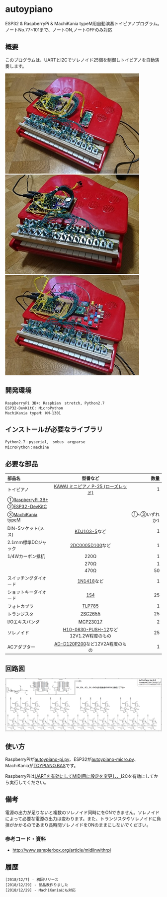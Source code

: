 # autoypiano

ESP32 & RaspberryPi & MachiKania typeM用自動演奏トイピアノプログラム。ノートNo.77~101まで、ノートON,ノートOFFのみ対応

 ## 概要
このプログラムは、UARTとI2Cでソレノイド25個を制御しトイピアノを自動演奏します。

![Picture](https://github.com/YoutechA320U/autoypiano/blob/master/picture1.jpg "Picture1") ![Picture](https://github.com/YoutechA320U/autoypiano/blob/master/picture2.jpg "Picture2") ![Picture](https://github.com/YoutechA320U/autoypiano/blob/master/picture3.jpg "Picture3")
## 開発環境
    RaspberryPi 3B+: Raspbian　stretch, Python2.7
    ESP32-DevKitC: MicroPython
    MachiKania typeM: KM-1301

## インストールが必要なライブラリ
    Python2.7：pyserial,　smbus　argparse
    MicroPython：machine

## 必要な部品
|部品名|型番など|数量|
|:---|:--:|---:|
|トイピアノ|[KAWAI ミニピアノ P-25 (ローズレッド)](https://www.amazon.co.jp/%E6%B2%B3%E5%90%88%E6%A5%BD%E5%99%A8%E8%A3%BD%E4%BD%9C%E6%89%80-Musical-Instruments-Manufacturing-KTEC-cAGGT-ds-1108520/dp/B000BYM7FG/ref=pd_cp_21_2?_encoding=UTF8&pd_rd_i=B000BYM7FG&pd_rd_r=a6f02670-0b0c-11e9-a192-8ff15e5e6261&pd_rd_w=qE6rC&pd_rd_wg=mdpKR&pf_rd_p=2b3f7bc2-ce03-4854-a8c9-a9fbc069f595&pf_rd_r=NPJFDKF9H0WN2HTN49HK&psc=1&refRID=NPJFDKF9H0WN2HTN49HK)|1|
|①[RaspberryPi 3B+](http://akizukidenshi.com/catalog/g/gM-13470/) ||
|②[ESP32-DevKitC](http://akizukidenshi.com/catalog/g/gM-11819/)||
|③[MachiKania typeM](https://store.shopping.yahoo.co.jp/orangepicoshop/pico-a-006.html)||①~③いずれか1|
|DIN-5ソケット(メス)|[KDJ103-5](http://akizukidenshi.com/catalog/g/gC-09565/)など|1|
|2.1ｍｍ標準DCジャック|[2DC0005D100](http://akizukidenshi.com/catalog/g/gC-01604)など|1|
|1/4Wカーボン抵抗|220Ω|1|
||270Ω|1|
||470Ω|50|
|スイッチングダイオード|[1N1418](http://akizukidenshi.com/catalog/g/gI-00941/)など|1|
|ショットキーダイオード|[1S4](http://akizukidenshi.com/catalog/g/gI-00127/)|25|
|フォトカプラ|[TLP785](http://akizukidenshi.com/catalog/g/gI-07554/)|1|
|トランジスタ|[2SC2655](http://akizukidenshi.com/catalog/g/gI-08746/)|25|
|I/Oエキスパンダ|[MCP23017](http://akizukidenshi.com/catalog/g/gI-09486/)|2|
|ソレノイド|[H10-0630-PUSH-12](https://www.marutsu.co.jp/pc/i/838037/)など12V1.2W程度のもの|25|
|ACアダプター|[AD-D120P200](http://akizukidenshi.com/catalog/g/gM-10659/)など12V2A程度のもの|1|

## 回路図
![SS](https://github.com/YoutechA320U/autoypiano/blob/master/ToyPiano.png "回路図")

## 使い方
RaspberryPiが[autoypiano-pi.py](https://github.com/YoutechA320U/autoypiano/blob/master/autoypiano-pi.py)、ESP32が[autoypiano-micro.py](https://github.com/YoutechA320U/autoypiano/blob/master/TOYPIANO.BAS)、MachiKaniaが[TOYPIANO.BAS](https://github.com/YoutechA320U/autoypiano/blob/master/autoypiano-micro.py)です。

RaspberryPiは[UARTを有効にしてMIDI用に設定を変更し、](http://www.samplerbox.org/article/midiinwithrpi)I2Cを有効にしてから実行してください。

## 備考
電源の出力が足りないと複数のソレノイド同時にをONできません。ソレノイドによって必要な電源の出力は変わります。また、トランジスタやソレノイドに負担がかかるのであまり長時間ソレノイドをONのままにしないでください。

### 参考コード・資料
* <http://www.samplerbox.org/article/midiinwithrpi>  

## 履歴
    [2018/12/7] - 初回リリース
    [2018/12/29] - 部品表作りました
    [2018/12/29] - MachiKaniaにも対応